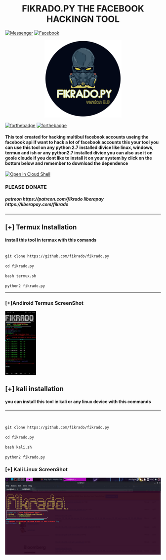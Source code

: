 
<p align="center">
  <h1 align="center">FIKRADO.PY THE FACEBOOK HACKINGN TOOL</h1>
</p>




[![Messenger](https://img.shields.io/badge/telegram-blue?style=for-the-badge&logo=telegram)](https://t.me/fikrado_hacker)
[![Facebook](https://img.shields.io/badge/facebook-black?style=for-the-badge&logo=Facebook)](https://facebook.com/fikrad0)


<p align="center">
 <img height="250" src="fp.png" >
</p>


[![forthebadge](https://forthebadge.com/images/badges/made-with-python.svg)](https://forthebadge.com)  [![forthebadge](https://forthebadge.com/images/badges/built-with-love.svg)](https://forthebadge.com)


<h4>
This tool created for hacking  multibul facebook accounts useing the facebook api if want to hack a lot of facebook accounts this your tool 
you can use this tool on any python 2.7 installed divice like linux, windows, termux and ish or any python2.7 installed divice you can also  use it on goole cloude if you dont like to install it on your system by click on the bottom below and remember to download the dependence 
</h4>

[![Open in Cloud Shell](https://user-images.githubusercontent.com/27065646/92304704-8d146d80-ef80-11ea-8c29-0deaabb1c702.png)](https://console.cloud.google.com/cloudshell/open?git_repo=https://github.com/fikrado/fikrado.py&tutorial=README.md) 


### PLEASE DONATE 
<h5>
patreon https://patreon.com/fikrado
liberapay https://liberapay.com/fikrado
</h5>

____________

## [+] Termux Installation
#### install this tool in termux with this comands
```

git clone https://github.com/fikrado/fikrado.py

cd fikrado.py

bash termux.sh

python2 fikrado.py

```

____________

### [+]Andiroid Termux ScreenShot
<img width="100px" src="/PicsArt_09-11-08.26.12.jpg">

## [+] kali installation
#### you can install this tool in kali or any linux device with this commands
_______________
```


git clone https://github.com/fikrado/fikrado.py

cd fikrado.py

bash kali.sh

python2 fikrado.py

```
### [+] Kali Linux ScreenShot

<img width="750px" src="s1.png">


